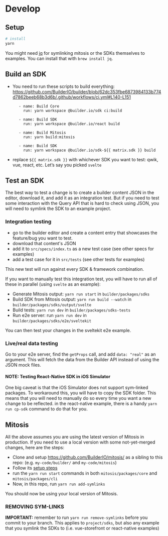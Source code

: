 # Develop

## Setup

```bash
# install
yarn
```

You might need [jq](https://stedolan.github.io/jq/) for symlinking mitosis or the SDKs themselves to examples. You can install that with `brew install jq`.

## Build an SDK

- You need to run these scripts to build everything: https://github.com/BuilderIO/builder/blob/62dc353fbe6873984133b774d7862beeb68b3d6b/.github/workflows/ci.yml#L140-L151

```
      - name: Build Core
        run: yarn workspace @builder.io/sdk ci:build

      - name: Build SDK
        run: yarn workspace @builder.io/react build

      - name: Build Mitosis
        run: yarn build:mitosis

      - name: Build SDK
        run: yarn workspace @builder.io/sdk-${{ matrix.sdk }} build
```

- replace `${{ matrix.sdk }}` with whichever SDK you want to test: qwik, vue, react, etc. Let’s say you picked `svelte`

## Test an SDK

The best way to test a change is to create a builder content JSON in the editor, download it, and add it as an integration test. But if you need to test some interaction with the Query API that is hard to check using JSON, you will need to symlink the SDK to an example project.

### Integration testing

- go to the builder editor and create a content entry that showcases the feature/bug you want to test.
- download that content's JSON
- add it to `src/specs/index.ts` as a new test case (see other specs for examples)
- add a test case for it in `src/tests` (see other tests for examples)

This new test will run against every SDK & framework combination.

If you want to manually test this integration test, you will have to run all of these in parallel (using `svelte` as an example):

- Generate Mitosis output: `yarn run start` in `builder/packages/sdks`
- Build SDK from Mitosis output: `yarn run build --watch` in `builder/packages/sdks/output/svelte`
- Build tests: `yarn run dev` in `builder/packages/sdks-tests`
- Run e2e server: run `yarn run dev` in `builder/packages/sdks/e2e/sveltekit`

You can then test your changes in the sveltekit e2e example.

### Live/real data testing

Go to your e2e server, find the `getProps` call, and add `data: "real"` as an argument. This will fetch the data from the Builder API instead of using the JSON mock files.

#### NOTE: Testing React-Native SDK in iOS Simulator

One big caveat is that the iOS Simulator does not support sym-linked packages. To workaround this, you will have to copy the SDK folder. This means that you will need to manually do so every time you want a new change to be reflected. in the react-native example, there is a handy `yarn run cp-sdk` command to do that for you.

## Mitosis

All the above assumes you are using the latest version of Mitosis in production. If you need to use a local version with some not-yet-merged changes, here are the steps:

- Clone and setup https://github.com/BuilderIO/mitosis/ as a sibling to this repo: (e.g. `my-code/builder/` and `my-code/mitosis`)
- Follow its [setup steps](https://github.com/BuilderIO/mitosis/blob/main/developer.md)
- run the `yarn run start` commands in both `mitosis/packages/core` and `mitosis/packages/cli`
- Now, in this repo, run `yarn run add-symlinks`

You should now be using your local version of Mitosis.

### REMOVING SYM-LINKS

**IMPORTANT:** remember to run `yarn run remove-symlinks` before you commit to your branch. This applies to `project/sdks`, but also any example that you symlink the SDKs to (i.e. vue-storefront or react-native examples)
